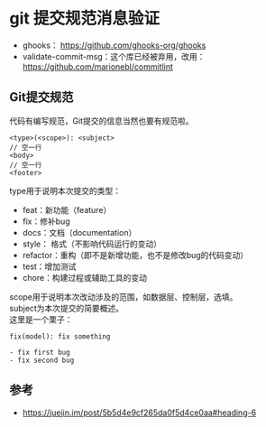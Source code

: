# git 提交规范消息验证

- ghooks： https://github.com/ghooks-org/ghooks
- validate-commit-msg：这个库已经被弃用，改用：https://github.com/marionebl/commitlint

## Git提交规范

代码有编写规范，Git提交的信息当然也要有规范啦。
```
<type>(<scope>): <subject>
// 空一行
<body>
// 空一行
<footer>
```
type用于说明本次提交的类型：

- feat：新功能（feature）
- fix：修补bug
- docs：文档（documentation）
- style： 格式（不影响代码运行的变动）
- refactor：重构（即不是新增功能，也不是修改bug的代码变动）
- test：增加测试
- chore：构建过程或辅助工具的变动

scope用于说明本次改动涉及的范围，如数据层、控制层，选填。  
subject为本次提交的简要概述。   
这里是一个栗子：
```
fix(model): fix something

- fix first bug
- fix second bug

```


## 参考
- https://juejin.im/post/5b5d4e9cf265da0f5d4ce0aa#heading-6
